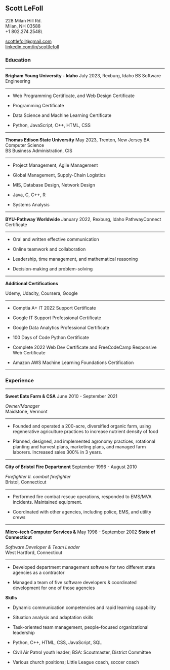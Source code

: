 ## Scott LeFoll
228 Milan Hill Rd.\
Milan, NH 03588\
+1 802.274.2548\

scottlefoll@gmail.com\
[linkedin.com/in/scottlefoll](http://www.linkedin.com/in/scottlefoll)

### Education

  ---------------------------------------------- ------------------------
  
  **Brigham Young University - Idaho**           July 2023, Rexburg, Idaho
  BS Software Engineering                        
  
  ---------------------------------------------- ------------------------

-   Web Programming Certificate, and Web Design Certificate

-   Programming Certificate

-   Data Science and Machine Learning Certificate

-   Python, JavaScript, C++, HTML, CSS

  ---------------------------------------------- ------------------------
  
  **Thomas Edison State University**             May 2023, Trenton, New Jersey
  BA Computer Science                            
  BS Business Administration, CIS
  
  ---------------------------------------------- ------------------------

-   Project Management, Agile Management
  
-   Global Management, Supply-Chain Logistics
  
-   MIS, Database Design, Network Design
  
-   Java, C, C++, R
  
-   Systems Analysis

  ---------------------------------------------- ------------------------
  
  **BYU-Pathway Worldwide**                      January 2022, Rexburg, Idaho
  PathwayConnect Certificate                     
  
  ---------------------------------------------- ------------------------

-   Oral and written effective communication

-   Online teamwork and collaboration

-   Leadership, time management, and mathematical reasoning

-   Decision-making and problem-solving

 ---------------------------------------------- ------------------------
  
  **Additional Certifications**

  Udemy, Udacity, Coursera, Google

  ---------------------------------------------- ------------------------

-   Comptia A+ IT 2022 Support Certificate

-   Google IT Support Professional Certificate

-   Google Data Analytics Professional Certificate

-   100 Days of Code Python Certificate

-   Complete 2022 Web Dev Certificate and FreeCodeCamp Responsive Web Certificate

-   Amazon AWS Machine Learning Foundations Certification

---------------------------------------------- ------------------------

### Experience

  ---------------------------------------------- ------------------------

  **Sweet Eats Farm & CSA**                      June 2010 - September 2021

  *Owner/Manager*                                
  Maidstone, Vermont

  ---------------------------------------------- ------------------------

-   Founded and operated a 200-acre, diversified organic farm, using
    regenerative agriculture practices to increase nutrient density of food

-   Planned, designed, and implemented agronomy practices, rotational planting and harvest plans, marketing plans, and managed farm laborers. Increased sales 300% in 3 years.

  ---------------------------------------------- ------------------------

  **City of Bristol Fire Department**            September 1996 - August 2010

  *Firefighter II. combat firefighter*           
  Bristol, Connecticut

  ---------------------------------------------- ------------------------

-   Performed fire combat rescue operations, responded to EMS/MVA
    incidents. Maintained equipment.

-   Coordinated with other agencies, including police, EMS, and utility crews

  ---------------------------------------------- ------------------------

  **Micro-tech Computer Services &**             May 1998 - September 2002
  **State of Connecticut**                                  

  *Software Developer & Team Leader*             
  West Hartford, Connecticut

  ---------------------------------------------- ------------------------

-   Developed department management software for two different state
    agencies as a contractor

-   Managed a team of five software developers & coordinated development
    for one of those agencies

**Skills**

-   Dynamic communication competencies and rapid learning capability

-   Situation analysis and adaptation skills

-   Task-oriented team management, people-focused organizational
    leadership

-   Python, C++, HTML, CSS, JavaScript, SQL

-   Civil Air Patrol youth leader; BSA: Scoutmaster, District Committee

-   Various church positions; Little League coach, soccer coach
